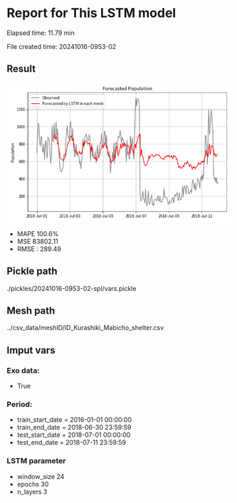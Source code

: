 
# Report for This LSTM model 
Elapsed time: 11.79 min

File created time: 20241016-0953-02

## Result 
<img src="20241016-0953-02.png" width='600'/>

- MAPE	100.6%
- MSE 	83802.11
- RMSE : 289.49

## Pickle path
./pickles/20241016-0953-02-spl/vars.pickle

## Mesh path
../csv_data/meshID/ID_Kurashiki_Mabicho_shelter.csv

## Imput vars

### Exo data:
- True

### Period:
- train_start_date    = 2016-01-01 00:00:00
- train_end_date      = 2018-06-30 23:59:59
- test_start_date     = 2018-07-01 00:00:00  
- test_end_date       = 2018-07-11 23:59:59

### LSTM parameter
- window_size	24
- epochs	30
- n_layers	3

